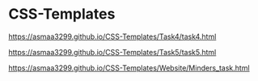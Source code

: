 # CSS-Templates
https://asmaa3299.github.io/CSS-Templates/Task4/task4.html

https://asmaa3299.github.io/CSS-Templates/Task5/task5.html

https://asmaa3299.github.io/CSS-Templates/Website/Minders_task.html
